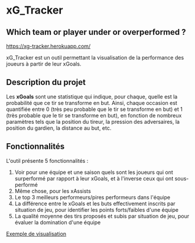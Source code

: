 # xG_Tracker
## Which team or player under or overperformed ?

https://xg-tracker.herokuapp.com/

xG_Tracker est un outil permettant la visualisation de la performance
des joueurs à partir de leur xGoals. 

## Description du projet

Les **xGoals** sont une statistique qui indique, pour chaque, quelle est la probabilité
que ce tir se transforme en but. Ainsi, chaque occasion est quantifiée entre 0 
(très peu probable que le tir se transforme en but) et 1 (très probable que
le tir se transforme en but), en fonction de nombreux paramètres tels que la 
position du tireur, la pression des adversaires, la position du gardien, 
la distance au but, etc. 

## Fonctionnalités

L'outil présente 5 fonctionnalités : 
1. Voir pour une équipe et une saison quels sont les joueurs qui ont surperformé
par rapport à leur xGoals, et à l'inverse ceux qui ont sous-performé
2. Même chose, pour les xAssists
3. Le top 3 meilleurs performeurs/pires performeurs dans l'équipe
4. La différence entre le xGoals et les buts effectivement inscrits par situation
de jeu, pour identifier les points forts/faibles d'une équipe
5. La qualité moyenne des tirs proposés et subis par situation de jeu, pour 
évaluer la domination d'une équipe

[Exemple de visualisation](resources/feature1.jpg)

